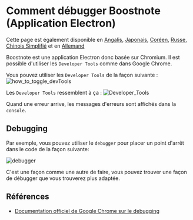 # Comment débugger Boostnote (Application Electron)
Cette page est également disponible en [Angalis](https://github.com/BoostIO/Boostnote/blob/master/docs/debug.md), [Japonais](https://github.com/BoostIO/Boostnote/blob/master/docs/jp/debug.md), [Coréen](https://github.com/BoostIO/Boostnote/blob/master/docs/ko/debug.md), [Russe](https://github.com/BoostIO/Boostnote/blob/master/docs/ru/debug.md), [Chinois Simplifié](https://github.com/BoostIO/Boostnote/blob/master/docs/zh_CN/debug.md) et en [Allemand](https://github.com/BoostIO/Boostnote/blob/master/docs/de/debug.md)

Boostnote est une application Electron donc basée sur Chromium. Il est possible d'utiliser les `Developer Tools` comme dans Google Chrome.

Vous pouvez utiliser les `Developer Tools` de la façon suivante :
![how_to_toggle_devTools](https://cloud.githubusercontent.com/assets/11307908/24343585/162187e2-127c-11e7-9c01-23578db03ecf.png)

Les `Developer Tools` ressemblent à ça :
![Developer_Tools](https://cloud.githubusercontent.com/assets/11307908/24343545/eff9f3a6-127b-11e7-94cf-cb67bfda634a.png)

Quand une erreur arrive, les messages d'erreurs sont affichés dans la `console`.

## Debugging
Par exemple, vous pouvez utiliser le `debugger` pour placer un point d'arrêt dans le code de la façon suivante:

![debugger](https://cloud.githubusercontent.com/assets/11307908/24343879/9459efea-127d-11e7-9943-f60bf7f66d4a.png)

C'est une façon comme une autre de faire, vous pouvez trouver une façon de débugger que vous trouverez plus adaptée.

## Références
* [Documentation officiel de Google Chrome sur le debugging](https://developer.chrome.com/devtools)
